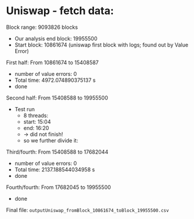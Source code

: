 # Uniswap - fetch data:

Block range: 9093826 blocks
- Our analysis end block: 19955500
- Start block: 10861674 (uniswap first block with logs; found out by Value Error)


First half: From 10861674 to 15408587
- number of value errors: 0 
- Total time: 4972.074890375137 s
- done

Second half: From 15408588 to 19955500
- Test run
  - 8 threads:
  - start: 15:04 
  - end: 16:20 
  - -> did not finish!
  - so we further divide it:

Third/fourth: From 15408588 to 17682044
- number of value errors: 0
- Total time: 2137.188544034958 s
- done

Fourth/fourth: From 17682045 to 19955500
- done

Final file: `outputUniswap_fromBlock_10861674_toBlock_19955500.csv`